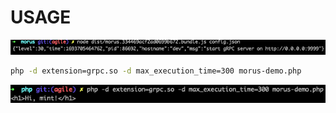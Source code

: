 # USAGE

![server](documents/server.png)

```bash
php -d extension=grpc.so -d max_execution_time=300 morus-demo.php
```

![client](documents/client.png)
